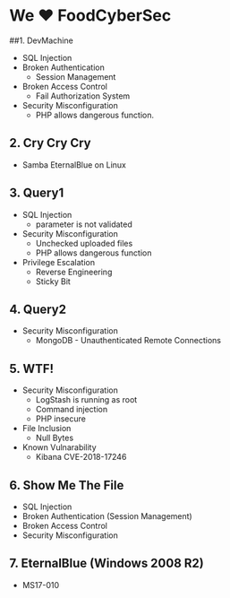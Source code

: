 # We ❤️ FoodCyberSec

##1. DevMachine
- SQL Injection
- Broken Authentication
  - Session Management
- Broken Access Control
  - Fail Authorization System
- Security Misconfiguration
  - PHP allows dangerous function.

## 2. Cry Cry Cry 
- Samba EternalBlue on Linux

## 3. Query1
- SQL Injection
  - parameter is not validated
- Security Misconfiguration
  - Unchecked uploaded files
  - PHP allows dangerous function
- Privilege Escalation
  - Reverse Engineering
  - Sticky Bit

## 4. Query2
- Security Misconfiguration
  - MongoDB - Unauthenticated Remote Connections

## 5. WTF!
- Security Misconfiguration
  - LogStash is running as root
  - Command injection
  - PHP insecure
- File Inclusion
  - Null Bytes
- Known Vulnarability
  - Kibana CVE-2018-17246

## 6. Show Me The File
- SQL Injection
- Broken Authentication (Session Management)
- Broken Access Control
- Security Misconfiguration

## 7. EternalBlue (Windows 2008 R2)
- MS17-010

